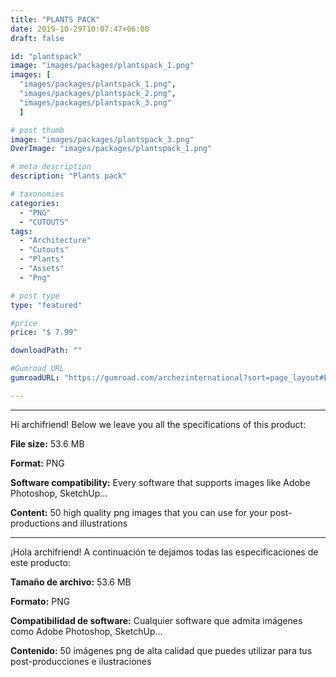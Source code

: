 ```yaml
---
title: "PLANTS PACK"
date: 2019-10-29T10:07:47+06:00
draft: false

id: "plantspack"
image: "images/packages/plantspack_1.png"
images: [
  "images/packages/plantspack_1.png",
  "images/packages/plantspack_2.png",
  "images/packages/plantspack_3.png"
  ]

# post thumb
image: "images/packages/plantspack_3.png"
OverImage: "images/packages/plantspack_1.png"

# meta description
description: "Plants pack"

# taxonomies
categories:
  - "PNG"
  - "CUTOUTS"
tags:
  - "Architecture"
  - "Cutouts"
  - "Plants"
  - "Assets"
  - "Png"

# post type
type: "featured"

#price
price: "$ 7.99"

downloadPath: ""

#Gumroad URL
gumroadURL: "https://gumroad.com/archezinternational?sort=page_layout#EHorz"

---
```


___

Hi archifriend! Below we leave you all the specifications of this product:

**File size:** 53.6 MB

**Format:** PNG

**Software compatibility:** Every software that supports images like Adobe Photoshop, SketchUp...

**Content:** 50 high quality png images that you can use for your post-productions and illustrations

_____

¡Hola archifriend! A continuación te dejamos todas las especificaciones de este producto:

**Tamaño de archivo:** 53.6 MB

**Formato:** PNG

**Compatibilidad de software:** Cualquier software que admita imágenes como Adobe Photoshop, SketchUp...

**Contenido:** 50 imágenes png de alta calidad que puedes utilizar para tus post-producciones e ilustraciones